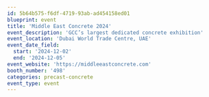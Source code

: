 ```yaml
---
id: 5b64b575-f6df-4719-93ab-ad454158ed01
blueprint: event
title: 'Middle East Concrete 2024'
event_description: 'GCC’s largest dedicated concrete exhibition'
event_location: 'Dubai World Trade Centre, UAE'
event_date_field:
  start: '2024-12-02'
  end: '2024-12-05'
event_website: 'https://middleeastconcrete.com'
booth_number: '498'
categories: precast-concrete
event_type: event
---
```


